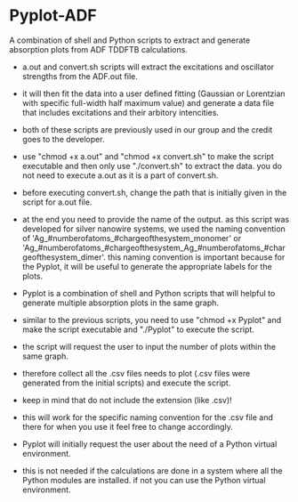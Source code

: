 # Pyplot-ADF
A combination of shell and Python scripts to extract and generate absorption plots from ADF TDDFTB calculations.

* a.out and convert.sh scripts will extract the excitations and oscillator strengths from the ADF.out file.
* it will then fit the data into a user defined fitting (Gaussian or Lorentzian with specific full-width half maximum value) and generate a data file that includes excitations and their arbitory intencities.
* both of these scripts are previously used in our group and the credit goes to the developer.
* use "chmod +x a.out" and "chmod +x convert.sh" to make the script executable and then only use "./convert.sh" to extract the data. you do not need to execute a.out as it is a part of convert.sh.
* before executing convert.sh, change the path that is initially given in the script for a.out file.
* at the end you need to provide the name of the output. as this script was developed for silver nanowire systems, we used the naming convention of 'Ag_#numberofatoms_#chargeofthesystem_monomer' or 'Ag_#numberofatoms_#chargeofthesystem_Ag_#numberofatoms_#chargeofthesystem_dimer'. this naming convention is important because for the Pyplot, it will be useful to generate the appropriate labels for the plots.

* Pyplot is a combination of shell and Python scripts that will helpful to generate multiple absorption plots in the same graph.
* similar to the previous scripts, you need to use "chmod +x Pyplot" and make the script executable and "./Pyplot" to execute the script.
* the script will request the user to input the number of plots within the same graph.
* therefore collect all the .csv files needs to plot (.csv files were generated from the initial scripts) and execute the script.
* keep in mind that do not include the extension (like .csv)!
* this will work for the specific naming convention for the .csv file and there for when you use it feel free to change accordingly.

* Pyplot will initially request the user about the need of a Python virtual environment.
* this is not needed if the calculations are done in a system where all the Python modules are installed. if not you can use the Python virtual environment.
